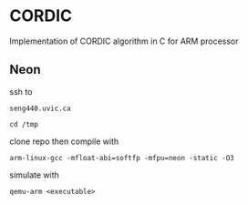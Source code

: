 # CORDIC

Implementation of CORDIC algorithm in C for ARM processor

## Neon
ssh to 
```
seng440.uvic.ca
```
```
cd /tmp
```
clone repo then compile with 
```
arm-linux-gcc -mfloat-abi=softfp -mfpu=neon -static -O3
```
simulate with 
```
qemu-arm <executable>
```
